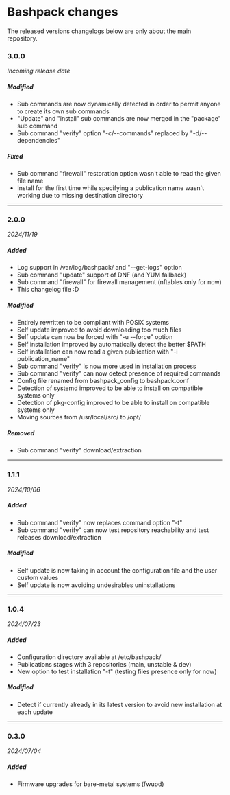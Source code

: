 # Bashpack changes

The released versions changelogs below are only about the main repository.

### 3.0.0
*Incoming release date*
##### Modified
- Sub commands are now dynamically detected in order to permit anyone to create its own sub commands
- "Update" and "install" sub commands are now merged in the "package" sub command
- Sub command "verify" option "-c/--commands" replaced by "-d/--dependencies"

##### Fixed
- Sub command "firewall" restoration option wasn't able to read the given file name
- Install for the first time while specifying a publication name wasn't working due to missing destination directory

------------
### 2.0.0
*2024/11/19*
##### Added
- Log support in /var/log/bashpack/ and "--get-logs" option
- Sub command "update" support of DNF (and YUM fallback)
- Sub command "firewall" for firewall management (nftables only for now)
- This changelog file :D

##### Modified
- Entirely rewritten to be compliant with POSIX systems
- Self update improved to avoid downloading too much files
- Self update can now be forced with "-u --force" option 
- Self installation improved by automatically detect the better $PATH
- Self installation can now read a given publication with "-i publication_name" 
- Sub command "verify" is now more used in installation process
- Sub command "verify" can now detect presence of required commands
- Config file renamed from bashpack_config to bashpack.conf
- Detection of systemd improved to be able to install on compatible systems only
- Detection of pkg-config improved to be able to install on compatible systems only
- Moving sources from /usr/local/src/ to /opt/

##### Removed
- Sub command "verify" download/extraction

------------
### 1.1.1
*2024/10/06*
##### Added
- Sub command "verify" now replaces command option "-t"
- Sub command "verify" can now test repository reachability and test releases download/extraction

##### Modified
- Self update is now taking in account the configuration file and the user custom values
- Self update is now avoiding undesirables uninstallations

------------
### 1.0.4
*2024/07/23*
##### Added
- Configuration directory available at /etc/bashpack/
- Publications stages with 3 repositories (main, unstable & dev)
- New option to test installation "-t" (testing files presence only for now)

##### Modified
- Detect if currently already in its latest version to avoid new installation at each update

------------
### 0.3.0
*2024/07/04*
##### Added
- Firmware upgrades for bare-metal systems (fwupd)
